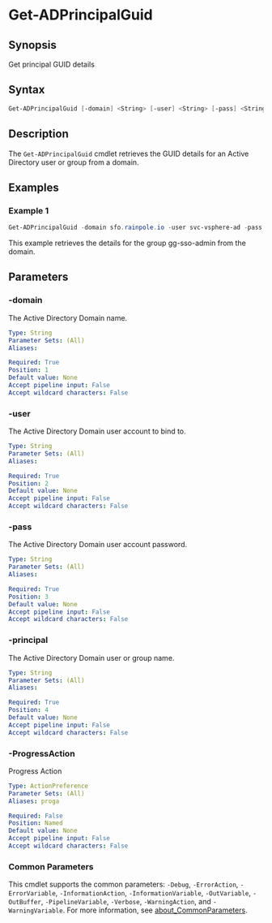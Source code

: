 # Get-ADPrincipalGuid

## Synopsis

Get principal GUID details

## Syntax

```powershell
Get-ADPrincipalGuid [-domain] <String> [-user] <String> [-pass] <String> [-principal] <String> [-ProgressAction <ActionPreference>] [<CommonParameters>]
```

## Description

The `Get-ADPrincipalGuid` cmdlet retrieves the GUID details for an Active Directory user or group from a domain.

## Examples

### Example 1

```powershell
Get-ADPrincipalGuid -domain sfo.rainpole.io -user svc-vsphere-ad -pass VMw@re1! -principal gg-sso-admin
```

This example retrieves the details for the group gg-sso-admin from the domain.

## Parameters

### -domain

The Active Directory Domain name.

```yaml
Type: String
Parameter Sets: (All)
Aliases:

Required: True
Position: 1
Default value: None
Accept pipeline input: False
Accept wildcard characters: False
```

### -user

The Active Directory Domain user account to bind to.

```yaml
Type: String
Parameter Sets: (All)
Aliases:

Required: True
Position: 2
Default value: None
Accept pipeline input: False
Accept wildcard characters: False
```

### -pass

The Active Directory Domain user account password.

```yaml
Type: String
Parameter Sets: (All)
Aliases:

Required: True
Position: 3
Default value: None
Accept pipeline input: False
Accept wildcard characters: False
```

### -principal

The Active Directory Domain user or group name.

```yaml
Type: String
Parameter Sets: (All)
Aliases:

Required: True
Position: 4
Default value: None
Accept pipeline input: False
Accept wildcard characters: False
```

### -ProgressAction

Progress Action

```yaml
Type: ActionPreference
Parameter Sets: (All)
Aliases: proga

Required: False
Position: Named
Default value: None
Accept pipeline input: False
Accept wildcard characters: False
```

### Common Parameters

This cmdlet supports the common parameters: `-Debug`, `-ErrorAction`, `-ErrorVariable`, `-InformationAction`, `-InformationVariable`, `-OutVariable`, `-OutBuffer`, `-PipelineVariable`, `-Verbose`, `-WarningAction`, and `-WarningVariable`. For more information, see [about_CommonParameters](http://go.microsoft.com/fwlink/?LinkID=113216).
